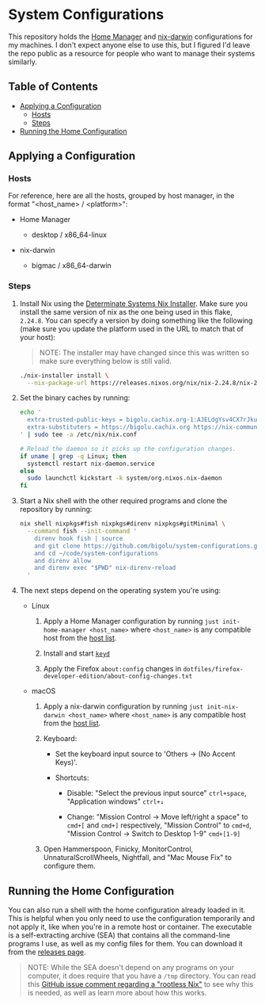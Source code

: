 # System Configurations

This repository holds the [Home Manager][home-manager] and
[nix-darwin][nix-darwin] configurations for my machines. I don't expect anyone
else to use this, but I figured I'd leave the repo public as a resource for
people who want to manage their systems similarly.

## Table of Contents

<!--
  DO NOT EDIT THE TABLE OF CONTENTS MANUALLY.
  It gets generated by doctoc:
  https://github.com/thlorenz/doctoc
  To regenerate, run `just check generate`. Though the pre-push hook will
  automatically run this for you.
-->
<!-- START doctoc generated TOC please keep comment here to allow auto update -->
<!-- DON'T EDIT THIS SECTION, INSTEAD RE-RUN doctoc TO UPDATE -->

- [Applying a Configuration](#applying-a-configuration)
  - [Hosts](#hosts)
  - [Steps](#steps)
- [Running the Home Configuration](#running-the-home-configuration)

<!-- END doctoc generated TOC please keep comment here to allow auto update -->

## Applying a Configuration

### Hosts

For reference, here are all the hosts, grouped by host manager, in the format
"\<host_name> / \<platform>":

<!-- START_CONFIGURATIONS -->

- Home Manager

  - desktop / x86_64-linux

- nix-darwin

  - bigmac / x86_64-darwin

<!-- END_CONFIGURATIONS -->

### Steps

<!--
  I used to use HTML comments to denote the start and end of the nix version e.g.
  <!-- START_VERSION>...<!-- END_VERSION>, but when prettier hard-wrapped the line
  and moved the version to its own line, the version was on its own line in the
  rendered markdown as well. I tested this with a few other markdown parsers and it
  seems like content between two comment tags gets its own line. To avoid this, I use
  an id. Prettier did warn that some renderers would be whitespace-sensitive[1].

  [1]: https://prettier.io/docs/en/options.html#prose-wrap
-->

1. Install Nix using the [Determinate Systems Nix
   Installer][determinate-systems-installer]. Make sure you install the same
   version of nix as the one being used in this flake,
   <code id="nix-version">2.24.8</code>. You can specify a version by doing
   something like the following (make sure you update the platform used in the
   URL to match that of your host):

   > NOTE: The installer may have changed since this was written so make sure
   > everything below is still valid.

   ```bash
   ./nix-installer install \
     --nix-package-url https://releases.nixos.org/nix/nix-2.24.8/nix-2.24.8-x86_64-linux.tar.xz
   ```

2. Set the binary caches by running:

   <!-- SYNC: SYS_CONF_PUBLIC_KEYS SYS_CONF_SUBS -->

   ```bash
   echo '
     extra-trusted-public-keys = bigolu.cachix.org-1:AJELdgYsv4CX7rJkuGu5HuVaOHcqlOgR07ZJfihVTIw= nix-community.cachix.org-1:mB9FSh9qf2dCimDSUo8Zy7bkq5CX+/rkCWyvRCYg3Fs=
     extra-substituters = https://bigolu.cachix.org https://nix-community.cachix.org
   ' | sudo tee -a /etc/nix/nix.conf

   # Reload the daemon so it picks up the configuration changes.
   if uname | grep -q Linux; then
     systemctl restart nix-daemon.service
   else
     sudo launchctl kickstart -k system/org.nixos.nix-daemon
   fi
   ```

3. Start a Nix shell with the other required programs and clone the repository
   by running:

   ```bash
   nix shell nixpkgs#fish nixpkgs#direnv nixpkgs#gitMinimal \
     --command fish --init-command '
       direnv hook fish | source
       and git clone https://github.com/bigolu/system-configurations.git ~/code/system-configurations
       and cd ~/code/system-configurations
       and direnv allow
       and direnv exec "$PWD" nix-direnv-reload
     '
   ```

4. The next steps depend on the operating system you're using:

   - Linux

     1. Apply a Home Manager configuration by running
        `just init-home-manager <host_name>` where `<host_name>` is any
        compatible host from the [host list](#hosts).

     2. Install and start [`keyd`][keyd]

     3. Apply the Firefox `about:config` changes in
        `dotfiles/firefox-developer-edition/about-config-changes.txt`

   - macOS

     1. Apply a nix-darwin configuration by running
        `just init-nix-darwin <host_name>` where `<host_name>` is any compatible
        host from the [host list](#hosts).

     2. Keyboard:

        - Set the keyboard input source to 'Others → (No Accent Keys)'.

        <!--
          I can automate shortcuts when this issue gets resolved:
          https://github.com/LnL7/nix-darwin/issues/185
        -->

        - Shortcuts:

          - Disable: "Select the previous input source" `ctrl+space`,
            "Application windows" `ctrl+↓`

          - Change: "Mission Control → Move left/right a space" to `cmd+[` and
            `cmd+]` respectively, "Mission Control" to `cmd+d`, "Mission Control
            → Switch to Desktop 1-9" `cmd+[1-9]`

     3. Open Hammerspoon, Finicky, MonitorControl, UnnaturalScrollWheels,
        Nightfall, and "Mac Mouse Fix" to configure them.

## Running the Home Configuration

You can also run a shell with the home configuration already loaded in it. This
is helpful when you only need to use the configuration temporarily and not apply
it, like when you're in a remote host or container. The executable is a
self-extracting archive (SEA) that contains all the command-line programs I use,
as well as my config files for them. You can download it from the [releases
page][releases].

> NOTE: While the SEA doesn't depend on any programs on your computer, it does
> require that you have a `/tmp` directory. You can read this [GitHub issue
> comment regarding a "rootless Nix"][rootless-nix] to see why this is needed,
> as well as learn more about how this works.

[determinate-systems-installer]:
  https://github.com/DeterminateSystems/nix-installer
[home-manager]: https://github.com/nix-community/home-manager
[nix-darwin]: https://github.com/LnL7/nix-darwin
[rootless-nix]: https://github.com/NixOS/nix/issues/1971#issue-304578884
[keyd]: https://github.com/rvaiya/keyd
[releases]: https://github.com/bigolu/system-configurations/releases/latest
